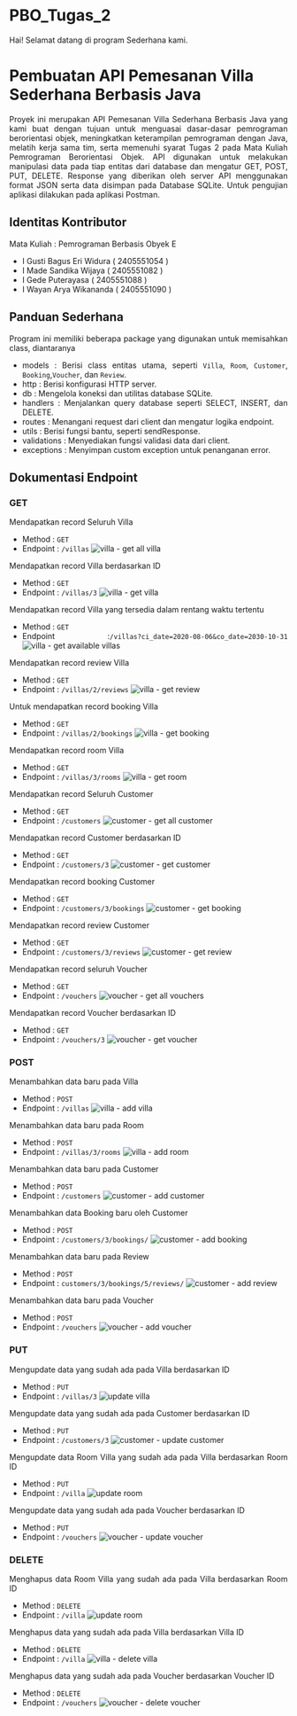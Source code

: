 # PBO_Tugas_2
Hai! Selamat datang di program Sederhana kami.

# Pembuatan API Pemesanan Villa Sederhana Berbasis Java
<div align="justify">Proyek ini merupakan API Pemesanan Villa Sederhana Berbasis Java yang kami buat dengan tujuan untuk menguasai dasar-dasar pemrograman berorientasi objek, meningkatkan keterampilan pemrograman dengan Java, melatih kerja sama tim, serta memenuhi syarat Tugas 2 pada Mata Kuliah Pemrograman Berorientasi Objek. API digunakan untuk melakukan manipulasi data pada tiap entitas dari database dan mengatur GET, POST, PUT, DELETE. Response yang diberikan oleh server API menggunakan format JSON serta data disimpan pada Database SQLite. Untuk pengujian aplikasi dilakukan pada aplikasi Postman.

## Identitas Kontributor
Mata Kuliah : Pemrograman Berbasis Obyek E 
- I Gusti Bagus Eri Widura  ( 2405551054 ) 
- I Made Sandika Wijaya	    ( 2405551082 ) 
- I Gede Puterayasa	        ( 2405551088 ) 
- I Wayan Arya Wikananda    ( 2405551090 )

## Panduan Sederhana
Program ini memiliki beberapa package yang digunakan untuk memisahkan class, diantaranya
- models      : Berisi class entitas utama, seperti `Villa`, `Room`, `Customer`, `Booking`,`Voucher`, dan `Review`.
- http        : Berisi konfigurasi HTTP server.
- db          : Mengelola koneksi dan utilitas database SQLite.
- handlers    : Menjalankan query database seperti SELECT, INSERT, dan DELETE.
- routes      : Menangani request dari client dan mengatur logika endpoint.
- utils       : Berisi fungsi bantu, seperti sendResponse.
- validations : Menyediakan fungsi validasi data dari client.
- exceptions  : Menyimpan custom exception untuk penanganan error.

## Dokumentasi Endpoint

### GET

Mendapatkan record Seluruh Villa 
- Method : ```GET``` 
- Endpoint : ```/villas```
![villa - get all villa](https://github.com/user-attachments/assets/c294f6ab-e504-40ca-b612-1ce398929faf)

Mendapatkan record Villa berdasarkan ID
- Method : ```GET```
- Endpoint : ```/villas/3```
![villa - get villa](https://github.com/user-attachments/assets/fbb18580-a900-416a-b2d3-9b05e2f111c3)

Mendapatkan record Villa yang tersedia dalam rentang waktu tertentu
- Method : ```GET```
- Endpoint :```/villas?ci_date=2020-08-06&co_date=2030-10-31```
![villa - get available villas](https://github.com/user-attachments/assets/b80c872e-73cc-4b8a-a57e-e839ca452ba9)

Mendapatkan record review Villa
- Method : ```GET```
- Endpoint : ```/villas/2/reviews```
![villa - get review](https://github.com/user-attachments/assets/ea5b69e0-7e84-4a68-a92d-6c60e6aebff2)

Untuk mendapatkan record booking Villa
- Method : ```GET```
- Endpoint : ```/villas/2/bookings```
![villa - get booking](https://github.com/user-attachments/assets/cd14660a-e6d5-4bb9-b454-789faebc570b)

Mendapatkan record room Villa
- Method : ```GET```
- Endpoint : ```/villas/3/rooms```
![villa - get room](https://github.com/user-attachments/assets/150bb4a4-db00-4d6f-a05e-11f1272c256b)

Mendapatkan record Seluruh Customer
- Method : ```GET```
- Endpoint : ```/customers```
![customer - get all customer](https://github.com/user-attachments/assets/91d026c2-107f-47f8-97d5-6d5bb1250386)

Mendapatkan record Customer berdasarkan ID
- Method : ```GET```
- Endpoint : ```/customers/3```
![customer - get customer](https://github.com/user-attachments/assets/9989a560-60bf-48c1-a4c3-b75997d72418)

Mendapatkan record booking Customer
- Method : ```GET```
- Endpoint : ```/customers/3/bookings```
![customer - get booking](https://github.com/user-attachments/assets/c7587214-de5a-40e0-b2d0-bd912d4bdc28)

Mendapatkan record review Customer
- Method : ```GET```
- Endpoint : ```/customers/3/reviews```
![customer - get review](https://github.com/user-attachments/assets/9f1e245f-bd73-45aa-9513-a5f16a8a3310)

Mendapatkan record seluruh Voucher
- Method : ```GET```
- Endpoint : ```/vouchers```
![voucher - get all vouchers](https://github.com/user-attachments/assets/98f1d078-0e50-4ae3-b951-3dd7dd49ea39)

Mendapatkan record Voucher berdasarkan ID
- Method : ```GET```
- Endpoint : ```/vouchers/3```
![voucher - get voucher](https://github.com/user-attachments/assets/78bfcccf-8f66-4bac-83c4-ee6a0b22e00b)


### POST
Menambahkan data baru pada Villa
- Method : ```POST```
- Endpoint : ```/villas```
![villa - add villa](https://github.com/user-attachments/assets/b324fc91-89c3-420f-af5a-3585b1bbfa40)

Menambahkan data baru pada Room
- Method : ```POST```
- Endpoint : ```/villas/3/rooms```
![villa - add room](https://github.com/user-attachments/assets/a7771291-db33-4db3-98c1-835ba7da3c53)

Menambahkan data baru pada Customer
- Method : ```POST```
- Endpoint : ```/customers```
![customer - add customer](https://github.com/user-attachments/assets/27b2ba73-daf0-4149-ac26-dc13dbac4f1f)

Menambahkan data Booking baru oleh Customer
- Method : ```POST```
- Endpoint : ```/customers/3/bookings/```
![customer - add booking](https://github.com/user-attachments/assets/6768b765-14c2-4964-b6b7-992a39ed4c6e)

Menambahkan data baru pada Review
- Method : ```POST```
- Endpoint : ```customers/3/bookings/5/reviews/```
![customer - add review](https://github.com/user-attachments/assets/2dc58f34-ebee-4dfd-89c2-83007c1f2626)

Menambahkan data baru pada Voucher
- Method : ```POST```
- Endpoint : ```/vouchers```
![voucher - add voucher](https://github.com/user-attachments/assets/032c1a64-e093-4391-96ea-b78d189d9af2)


### PUT
Mengupdate data yang sudah ada pada Villa berdasarkan ID 
- Method : ```PUT```
- Endpoint : ```/villas/3```
![update villa](https://github.com/user-attachments/assets/803d8ae7-03d3-4283-9dd7-5231ded72c20)

Mengupdate data yang sudah ada pada Customer berdasarkan ID
- Method : ```PUT```
- Endpoint : ```/customers/3```
![customer - update customer](https://github.com/user-attachments/assets/979fad1d-ea1f-478a-b39e-751c5988a376)

Mengupdate data Room Villa yang sudah ada pada Villa berdasarkan Room ID
- Method : ```PUT```
- Endpoint : ```/villa```
![update room](https://github.com/user-attachments/assets/17fff1eb-9fdb-419c-8840-b4856378b546)

Mengupdate data yang sudah ada pada Voucher berdasarkan ID
- Method : ```PUT```
- Endpoint : ```/vouchers```
![voucher - update voucher](https://github.com/user-attachments/assets/ff3280a5-ea06-427d-a508-38389478f5b7)

### DELETE
Menghapus data Room Villa yang sudah ada pada Villa berdasarkan Room ID
- Method : ```DELETE```
- Endpoint : ```/villa```
![update room](https://github.com/user-attachments/assets/36c96b19-0087-40fe-845e-e12055629a94)

Menghapus data yang sudah ada pada Villa berdasarkan Villa ID
- Method : ```DELETE```
- Endpoint : ```/villa```
![villa - delete villa](https://github.com/user-attachments/assets/53be5e1d-a5e0-4639-ad51-b86e0b899bf7)

Menghapus data yang sudah ada pada Voucher berdasarkan Voucher ID
- Method : ```DELETE```
- Endpoint : ```/vouchers```
![voucher - delete voucher](https://github.com/user-attachments/assets/d47b4689-bab7-4d93-803f-f6820efd54e7)
</div>
